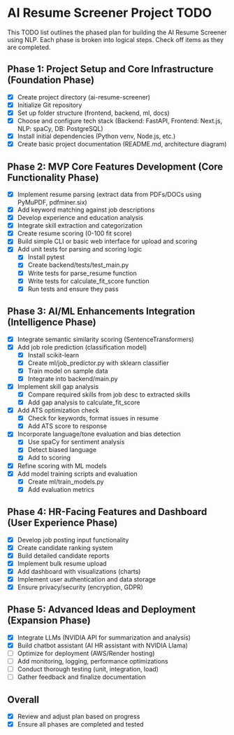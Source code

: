 # AI Resume Screener Project TODO

This TODO list outlines the phased plan for building the AI Resume Screener using NLP. Each phase is broken into logical steps. Check off items as they are completed.

## Phase 1: Project Setup and Core Infrastructure (Foundation Phase)
- [x] Create project directory (ai-resume-screener)
- [x] Initialize Git repository
- [x] Set up folder structure (frontend, backend, ml, docs)
- [x] Choose and configure tech stack (Backend: FastAPI, Frontend: Next.js, NLP: spaCy, DB: PostgreSQL)
- [x] Install initial dependencies (Python venv, Node.js, etc.)
- [x] Create basic project documentation (README.md, architecture diagram)

## Phase 2: MVP Core Features Development (Core Functionality Phase)
- [x] Implement resume parsing (extract data from PDFs/DOCs using PyMuPDF, pdfminer.six)
- [x] Add keyword matching against job descriptions
- [x] Develop experience and education analysis
- [x] Integrate skill extraction and categorization
- [x] Create resume scoring (0-100 fit score)
- [x] Build simple CLI or basic web interface for upload and scoring
- [x] Add unit tests for parsing and scoring logic
  - [x] Install pytest
  - [x] Create backend/tests/test_main.py
  - [x] Write tests for parse_resume function
  - [x] Write tests for calculate_fit_score function
  - [x] Run tests and ensure they pass

## Phase 3: AI/ML Enhancements Integration (Intelligence Phase)
- [x] Integrate semantic similarity scoring (SentenceTransformers)
- [x] Add job role prediction (classification model)
  - [x] Install scikit-learn
  - [x] Create ml/job_predictor.py with sklearn classifier
  - [x] Train model on sample data
  - [x] Integrate into backend/main.py
- [x] Implement skill gap analysis
  - [x] Compare required skills from job desc to extracted skills
  - [x] Add gap analysis to calculate_fit_score
- [x] Add ATS optimization check
  - [x] Check for keywords, format issues in resume
  - [x] Add ATS score to response
- [x] Incorporate language/tone evaluation and bias detection
  - [x] Use spaCy for sentiment analysis
  - [x] Detect biased language
  - [x] Add to scoring
- [x] Refine scoring with ML models
- [x] Add model training scripts and evaluation
  - [x] Create ml/train_models.py
  - [x] Add evaluation metrics

## Phase 4: HR-Facing Features and Dashboard (User Experience Phase)
- [x] Develop job posting input functionality
- [x] Create candidate ranking system
- [x] Build detailed candidate reports
- [x] Implement bulk resume upload
- [x] Add dashboard with visualizations (charts)
- [x] Implement user authentication and data storage
- [x] Ensure privacy/security (encryption, GDPR)

## Phase 5: Advanced Ideas and Deployment (Expansion Phase)
- [x] Integrate LLMs (NVIDIA API for summarization and analysis)
- [x] Build chatbot assistant (AI HR assistant with NVIDIA Llama)
- [ ] Optimize for deployment (AWS/Render hosting)
- [ ] Add monitoring, logging, performance optimizations
- [ ] Conduct thorough testing (unit, integration, load)
- [ ] Gather feedback and finalize documentation

## Overall
- [x] Review and adjust plan based on progress
- [x] Ensure all phases are completed and tested
